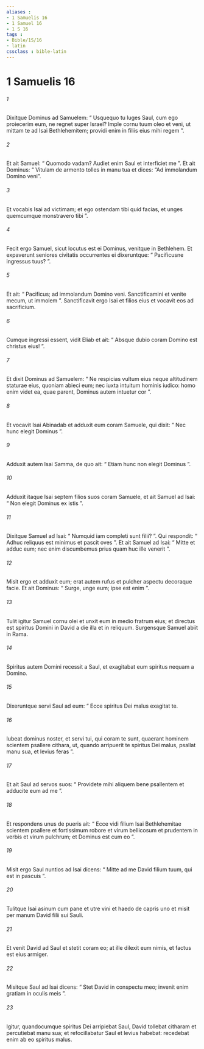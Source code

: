 ```yaml
---
aliases : 
- 1 Samuelis 16
- 1 Samuel 16
- 1 S 16
tags : 
- Bible/1S/16
- latin
cssclass : bible-latin
---
```


# 1 Samuelis 16

###### 1
Dixitque Dominus ad Samuelem: “ Usquequo tu luges Saul, cum ego proiecerim eum, ne regnet super Israel? Imple cornu tuum oleo et veni, ut mittam te ad Isai Bethlehemitem; providi enim in filiis eius mihi regem ”. 
###### 2
Et ait Samuel: “ Quomodo vadam? Audiet enim Saul et interficiet me ”. Et ait Dominus: “ Vitulam de armento tolles in manu tua et dices: “Ad immolandum Domino veni”. 
###### 3
Et vocabis Isai ad victimam; et ego ostendam tibi quid facias, et unges quemcumque monstravero tibi ”.
###### 4
Fecit ergo Samuel, sicut locutus est ei Dominus, venitque in Bethlehem. Et expaverunt seniores civitatis occurrentes ei dixeruntque: “ Pacificusne ingressus tuus? ”. 
###### 5
Et ait: “ Pacificus; ad immolandum Domino veni. Sanctificamini et venite mecum, ut immolem ”. Sanctificavit ergo Isai et filios eius et vocavit eos ad sacrificium.
###### 6
Cumque ingressi essent, vidit Eliab et ait: “ Absque dubio coram Domino est christus eius! ”. 
###### 7
Et dixit Dominus ad Samuelem: “ Ne respicias vultum eius neque altitudinem staturae eius, quoniam abieci eum; nec iuxta intuitum hominis iudico: homo enim videt ea, quae parent, Dominus autem intuetur cor ”. 
###### 8
Et vocavit Isai Abinadab et adduxit eum coram Samuele, qui dixit: “ Nec hunc elegit Dominus ”. 
###### 9
Adduxit autem Isai Samma, de quo ait: “ Etiam hunc non elegit Dominus ”. 
###### 10
Adduxit itaque Isai septem filios suos coram Samuele, et ait Samuel ad Isai: “ Non elegit Dominus ex istis ”.
###### 11
Dixitque Samuel ad Isai: “ Numquid iam completi sunt filii? ”. Qui respondit: “ Adhuc reliquus est minimus et pascit oves ”. Et ait Samuel ad Isai: “ Mitte et adduc eum; nec enim discumbemus prius quam huc ille venerit ”. 
###### 12
Misit ergo et adduxit eum; erat autem rufus et pulcher aspectu decoraque facie. Et ait Dominus: “ Surge, unge eum; ipse est enim ”. 
###### 13
Tulit igitur Samuel cornu olei et unxit eum in medio fratrum eius; et directus est spiritus Domini in David a die illa et in reliquum. Surgensque Samuel abiit in Rama.
###### 14
Spiritus autem Domini recessit a Saul, et exagitabat eum spiritus nequam a Domino. 
###### 15
Dixeruntque servi Saul ad eum: “ Ecce spiritus Dei malus exagitat te. 
###### 16
Iubeat dominus noster, et servi tui, qui coram te sunt, quaerant hominem scientem psallere cithara, ut, quando arripuerit te spiritus Dei malus, psallat manu sua, et levius feras ”. 
###### 17
Et ait Saul ad servos suos: “ Providete mihi aliquem bene psallentem et adducite eum ad me ”. 
###### 18
Et respondens unus de pueris ait: “ Ecce vidi filium Isai Bethlehemitae scientem psallere et fortissimum robore et virum bellicosum et prudentem in verbis et virum pulchrum; et Dominus est cum eo ”. 
###### 19
Misit ergo Saul nuntios ad Isai dicens: “ Mitte ad me David filium tuum, qui est in pascuis ”. 
###### 20
Tulitque Isai asinum cum pane et utre vini et haedo de capris uno et misit per manum David filii sui Sauli. 
###### 21
Et venit David ad Saul et stetit coram eo; at ille dilexit eum nimis, et factus est eius armiger. 
###### 22
Misitque Saul ad Isai dicens: “ Stet David in conspectu meo; invenit enim gratiam in oculis meis ”. 
###### 23
Igitur, quandocumque spiritus Dei arripiebat Saul, David tollebat citharam et percutiebat manu sua; et refocillabatur Saul et levius habebat: recedebat enim ab eo spiritus malus.
